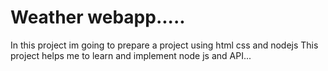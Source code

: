 # Weather webapp.....

In this project im going to prepare a project using html css and nodejs 
This project helps me to learn and implement node js and API...
